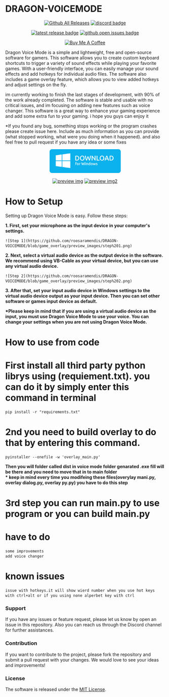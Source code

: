 # DRAGON-VOICEMODE

<div align="center">

[![Github All Releases](https://img.shields.io/github/downloads/roosaramendis/DRAGON-VOICEMODE/total?style=for-the-badge)]() [![discord badge]][discord link]

[![latest release badge]][latest release link] [![github open issues badge]][github open issues link]

[discord badge]: https://img.shields.io/discord/682183255734354002?label=Discord&style=for-the-badge
[discord link]: https://discord.gg/cXxv2KtP
[github open issues badge]: https://img.shields.io/bitbucket/issues/roosaramendis/DRAGON-VOICEMODE?style=for-the-badge
[github open issues link]: https://github.com/roosaramendis/DRAGON-VOICEMODE/issues
[latest release badge]: https://img.shields.io/github/v/tag/roosaramendis/DRAGON-VOICEMODE?style=for-the-badge
[latest release link]: https://github.com/roosaramendis/DRAGON-VOICEMODE/releases



<a href="https://www.buymeacoffee.com/roosaramendis" target="_blank"><img src="https://cdn.buymeacoffee.com/buttons/default-orange.png" alt="Buy Me A Coffee" height="41" width="174"></a>

</div>

Dragon Voice Mode is a simple and lightweight, free and open-source software for gamers. This software allows you to create custom keyboard shortcuts to trigger a variety of sound effects while playing your favorite games. With a user-friendly interface, you can easily manage your sound effects and add hotkeys for individual audio files. The software also includes a game overlay feature, which allows you to view added hotkeys and adjust settings on the fly.

im currently working to finish the last stages of development, with 90% of the work already completed. The software is stable and usable with no critical issues, and im focusing on adding new features such as voice changer. This software is a great way to enhance your gaming experience and add some extra fun to your gaming. i hope you guys can enjoy it

*If you found any bug, something stops working or the program crashes please create issue here. Include as much information as you can provide (what stopped working, what were you doing when it happened). and also feel free to pull request if you have any idea or some fixes

<div align="center">
  <a href="https://github.com/roosaramendis/DRAGON-VOICEMODE/releases/download/temp-build1/DRAGON-VOICEMODE.Main-temp.build.rar"><img src="assets/download-windows.png" height="75px" /></a>
</div>

<div align="center">

[![preview img](https://github.com/roosaramendis/DRAGON-VOICEMODE/blob/voice-changer/preview_images/prwimg1.png)]()
[![preview img2](https://github.com/roosaramendis/DRAGON-VOICEMODE/blob/voice-changer/preview_images/prwimg2.png)]()

</div>

# How to Setup

Setting up Dragon Voice Mode is easy. Follow these steps:

<b>1. First, set your microphone as the input device in your computer's settings. </b>

    ![Step 1](https://github.com/roosaramendis/DRAGON-VOICEMODE/blob/game_overlay/preview_images/step%201.png)

<b>2. Next, select a virtual audio device as the output device in the software. We recommend using VB-Cable as your virtual device, but you can use any virtual audio device.</b>

    ![Step 2](https://github.com/roosaramendis/DRAGON-VOICEMODE/blob/game_overlay/preview_images/step%202.png)

<b>3. After that, set your input audio device in Windows settings to the virtual audio device output as your input device. Then you can set other software or games input device as default.

*Please keep in mind that if you are using a virtual audio device as the input, you must use Dragon Voice Mode to use your voice. You can change your settings when you are not using Dragon Voice Mode.</b>
 
# How to use from code


# First install all third party python librys using (requiement.txt). you can do it by simply enter this command in terminal 
    pip install -r "requirements.txt"

# 2nd you need to build overlay to do that by entering this command.
    pyinstaller --onefile -w 'overlay_main.py'
<b>Then you will folder called dist in voice mode folder genarated .exe fill will be there and you need to move that in to main folder </b>    
<b>* keep in mind every time you modifeing these files(overylay mani.py, overlay dialog.py, overlay py.py) you have to do this step</b>

# 3rd step you can run main.py to use program or you can build main.py 

# have to do

    some improvements 
    add voice changer

# known issues

    issue with hotkeys.it will show wierd number when you use hot keys with ctrl+alt or if you using none alperbet key with ctrl

### Support

If you have any issues or feature request, please let us know by open an issue in this repository. Also you can reach us through the Discord channel for further assistances.

### Contribution

If you want to contribute to the project, please fork the repository and submit a pull request with your changes. We would love to see your ideas and improvements!

### License

The software is released under the [MIT License](https://github.com/roosaramendis/DRAGON-VOICEMODE/blob/main/LICENSE).